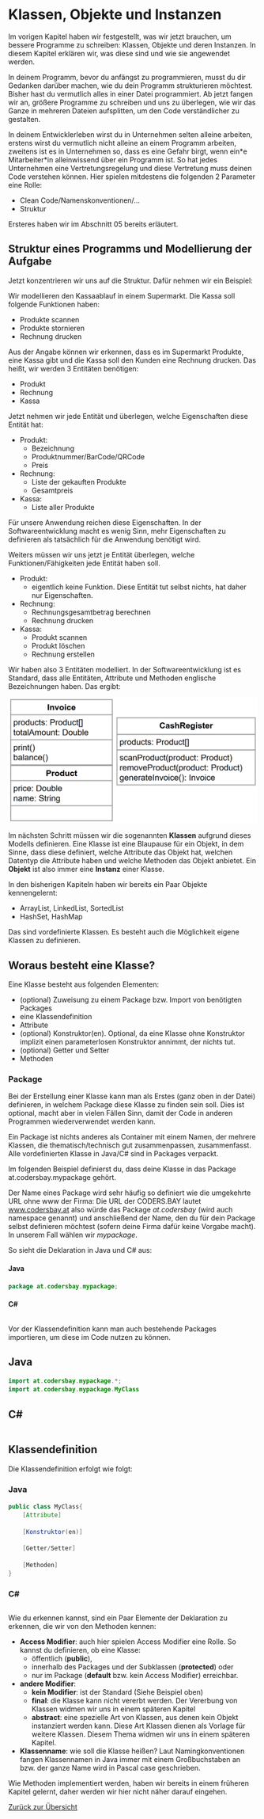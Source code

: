 # Klassen, Objekte und Instanzen

Im vorigen Kapitel haben wir festgestellt, was wir jetzt brauchen, um bessere Programme zu schreiben: Klassen, Objekte und deren Instanzen. In diesem Kapitel erklären wir, was diese sind und wie sie angewendet werden. 

In deinem Programm, bevor du anfängst zu programmieren, musst du dir Gedanken darüber machen, wie du dein Programm strukturieren möchtest. Bisher hast du vermutlich alles in einer Datei programmiert. Ab jetzt fangen wir an, größere Programme zu schreiben und uns zu überlegen, wie wir das Ganze in mehreren Dateien aufsplitten, um den Code verständlicher zu gestalten. 

In deinem Entwicklerleben wirst du in Unternehmen selten alleine arbeiten, erstens wirst du vermutlich nicht alleine an einem Programm arbeiten, zweitens ist es in Unternehmen so, dass es eine Gefahr birgt, wenn ein\*e Mitarbeiter\*in alleinwissend über ein Programm ist. So hat jedes Unternehmen eine Vertretungsregelung und diese Vertretung muss deinen Code verstehen können. Hier spielen mitdestens die folgenden 2 Parameter eine Rolle:
- Clean Code/Namenskonventionen/...
- Struktur

Ersteres haben wir im Abschnitt 05 bereits erläutert. 

## Struktur eines Programms und Modellierung der Aufgabe

Jetzt konzentrieren wir uns auf die Struktur. Dafür nehmen wir ein Beispiel:

Wir modellieren den Kassaablauf in einem Supermarkt. Die Kassa soll folgende Funktionen haben:
- Produkte scannen
- Produkte stornieren
- Rechnung drucken

Aus der Angabe können wir erkennen, dass es im Supermarkt Produkte, eine Kassa gibt und die Kassa soll den Kunden eine Rechnung drucken. Das heißt, wir werden 3 Entitäten benötigen:
- Produkt
- Rechnung
- Kassa

Jetzt nehmen wir jede Entität und überlegen, welche Eigenschaften diese Entität hat:

- Produkt: 
  - Bezeichnung
  - Produktnummer/BarCode/QRCode
  - Preis
- Rechnung:
  - Liste der gekauften Produkte
  - Gesamtpreis
- Kassa:
  - Liste aller Produkte

Für unsere Anwendung reichen diese Eigenschaften. In der Softwareentwicklung macht es wenig Sinn, mehr Eigenschaften zu definieren als tatsächlich für die Anwendung benötigt wird.

Weiters müssen wir uns jetzt je Entität überlegen, welche Funktionen/Fähigkeiten jede Entität haben soll.

- Produkt: 
  - eigentlich keine Funktion. Diese Entität tut selbst nichts, hat daher nur Eigenschaften.
- Rechnung:
  - Rechnungsgesamtbetrag berechnen
  - Rechnung drucken
- Kassa:
  - Produkt scannen
  - Produkt löschen
  - Rechnung erstellen

Wir haben also 3 Entitäten modelliert. In der Softwareentwicklung ist es Standard, dass alle Entitäten, Attribute und Methoden englische Bezeichnungen haben. Das ergibt:

![Objekt-Struktur der Registrierkassa](img/01-registrierkassa-struktur.png)

Im nächsten Schritt müssen wir die sogenannten **Klassen** aufgrund dieses Modells definieren. Eine Klasse ist eine Blaupause für ein Objekt, in dem Sinne, dass diese definiert, welche Attribute das Objekt hat, welchen Datentyp die Attribute haben und welche Methoden das Objekt anbietet. Ein **Objekt** ist also immer eine **Instanz** einer Klasse.

In den bisherigen Kapiteln haben wir bereits ein Paar Objekte kennengelernt:
- ArrayList, LinkedList, SortedList
- HashSet, HashMap

Das sind vordefinierte Klassen. Es besteht auch die Möglichkeit eigene Klassen zu definieren. 

## Woraus besteht eine Klasse?

Eine Klasse besteht aus folgenden Elementen:
- (optional) Zuweisung zu einem Package bzw. Import von benötigten Packages
- eine Klassendefinition
- Attribute
- (optional) Konstruktor(en). Optional, da eine Klasse ohne Konstruktor implizit einen parameterlosen Konstruktor annimmt, der nichts tut.
- (optional) Getter und Setter
- Methoden

### Package

Bei der Erstellung einer Klasse kann man als Erstes (ganz oben in der Datei) definieren, in welchem Package diese Klasse zu finden sein soll. Dies ist optional, macht aber in vielen Fällen Sinn, damit der Code in anderen Programmen wiederverwendet werden kann.

Ein Package ist nichts anderes als Container mit einem Namen, der mehrere Klassen, die thematisch/technisch gut zusammenpassen, zusammenfasst. Alle vordefinierten Klasse in Java/C# sind in Packages verpackt.

Im folgenden Beispiel definierst du, dass deine Klasse in das Package at.codersbay.mypackage gehört. 

Der Name eines Package wird sehr häufig so definiert wie die umgekehrte URL ohne www der Firma:
Die URL der CODERS.BAY lautet www.codersbay.at also würde das Package *at.codersbay* (wird auch namespace genannt) und anschließend der Name, den du für dein Package selbst definieren möchtest (sofern deine Firma dafür keine Vorgabe macht). In unserem Fall wählen wir *mypackage*.

So sieht die Deklaration in Java und C# aus:

#### Java 

```Java
package at.codersbay.mypackage;
```
#### C# 

```c#

```

Vor der Klassendefinition kann man auch bestehende Packages importieren, um diese im Code nutzen zu können. 

## Java

```Java
import at.codersbay.mypackage.*;
import at.codersbay.mypackage.MyClass
```

## C#

```c#

```

## Klassendefinition

Die Klassendefinition erfolgt wie folgt:

### Java 

```Java
public class MyClass{
    [Attribute]

    [Konstruktor(en)]

    [Getter/Setter]
    
    [Methoden]
}
```
### C# 

```c#

```

Wie du erkennen kannst, sind ein Paar Elemente der Deklaration zu erkennen, die wir von den Methoden kennen:
- **Access Modifier**: auch hier spielen Access Modifier eine Rolle. So kannst du definieren, ob eine Klasse:
  - öffentlich (**public**), 
  - innerhalb des  Packages und der Subklassen (**protected**) oder 
  - nur im Package (**default** bzw. kein Access Modifier) erreichbar.
- **andere Modifier**: 
  - **kein Modifier**: ist der Standard (Siehe Beispiel oben)
  - **final**: die Klasse kann nicht vererbt werden. Der Vererbung von Klassen widmen wir uns in einem späteren Kapitel
  - **abstract**: eine spezielle Art von Klassen, aus denen kein Objekt instanziert werden kann. Diese Art Klassen dienen als Vorlage für weitere Klassen. Diesem Thema widmen wir uns in einem späteren Kapitel.
- **Klassenname**: wie soll die Klasse heißen? Laut Namingkonventionen fangen Klassennamen in Java immer mit einem Großbuchstaben an bzw. der ganze Name wird in Pascal case geschrieben.

Wie Methoden implementiert werden, haben wir bereits in einem früheren Kapitel gelernt, daher werden wir hier nicht näher darauf eingehen.

[Zurück zur Übersicht](README.md)